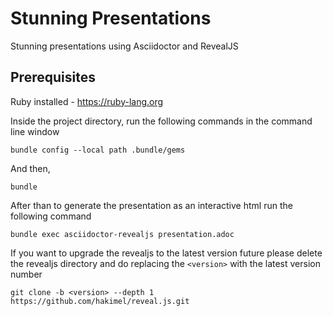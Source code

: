 # Stunning Presentations
Stunning presentations using Asciidoctor and RevealJS

## Prerequisites

Ruby installed - https://ruby-lang.org

Inside the project directory, run the following commands in the command line window

```
bundle config --local path .bundle/gems
```
And then,

```
bundle
```

After than to generate the presentation as an interactive html run the following command

```
bundle exec asciidoctor-revealjs presentation.adoc
```

If you want to upgrade the revealjs to the latest version future please delete the revealjs directory and do replacing the `<version>` with the latest version number

```
git clone -b <version> --depth 1 https://github.com/hakimel/reveal.js.git
```